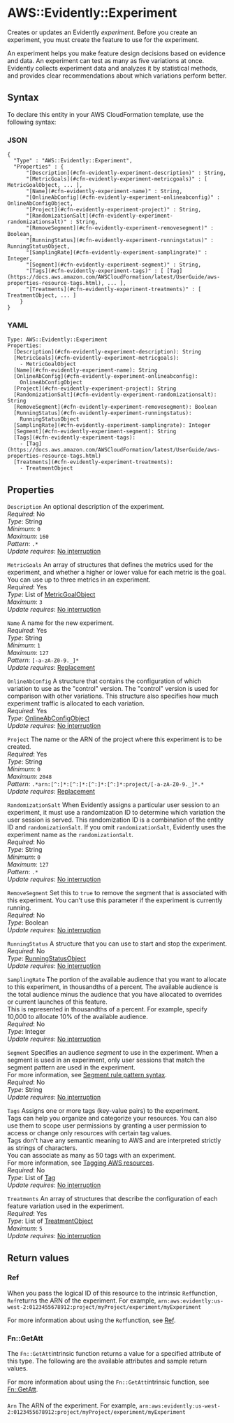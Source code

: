 # AWS::Evidently::Experiment<a name="aws-resource-evidently-experiment"></a>

Creates or updates an Evidently *experiment*\. Before you create an experiment, you must create the feature to use for the experiment\.

An experiment helps you make feature design decisions based on evidence and data\. An experiment can test as many as five variations at once\. Evidently collects experiment data and analyzes it by statistical methods, and provides clear recommendations about which variations perform better\.

## Syntax<a name="aws-resource-evidently-experiment-syntax"></a>

To declare this entity in your AWS CloudFormation template, use the following syntax:

### JSON<a name="aws-resource-evidently-experiment-syntax.json"></a>

```
{
  "Type" : "AWS::Evidently::Experiment",
  "Properties" : {
      "[Description](#cfn-evidently-experiment-description)" : String,
      "[MetricGoals](#cfn-evidently-experiment-metricgoals)" : [ MetricGoalObject, ... ],
      "[Name](#cfn-evidently-experiment-name)" : String,
      "[OnlineAbConfig](#cfn-evidently-experiment-onlineabconfig)" : OnlineAbConfigObject,
      "[Project](#cfn-evidently-experiment-project)" : String,
      "[RandomizationSalt](#cfn-evidently-experiment-randomizationsalt)" : String,
      "[RemoveSegment](#cfn-evidently-experiment-removesegment)" : Boolean,
      "[RunningStatus](#cfn-evidently-experiment-runningstatus)" : RunningStatusObject,
      "[SamplingRate](#cfn-evidently-experiment-samplingrate)" : Integer,
      "[Segment](#cfn-evidently-experiment-segment)" : String,
      "[Tags](#cfn-evidently-experiment-tags)" : [ [Tag](https://docs.aws.amazon.com/AWSCloudFormation/latest/UserGuide/aws-properties-resource-tags.html), ... ],
      "[Treatments](#cfn-evidently-experiment-treatments)" : [ TreatmentObject, ... ]
    }
}
```

### YAML<a name="aws-resource-evidently-experiment-syntax.yaml"></a>

```
Type: AWS::Evidently::Experiment
Properties: 
  [Description](#cfn-evidently-experiment-description): String
  [MetricGoals](#cfn-evidently-experiment-metricgoals): 
    - MetricGoalObject
  [Name](#cfn-evidently-experiment-name): String
  [OnlineAbConfig](#cfn-evidently-experiment-onlineabconfig): 
    OnlineAbConfigObject
  [Project](#cfn-evidently-experiment-project): String
  [RandomizationSalt](#cfn-evidently-experiment-randomizationsalt): String
  [RemoveSegment](#cfn-evidently-experiment-removesegment): Boolean
  [RunningStatus](#cfn-evidently-experiment-runningstatus): 
    RunningStatusObject
  [SamplingRate](#cfn-evidently-experiment-samplingrate): Integer
  [Segment](#cfn-evidently-experiment-segment): String
  [Tags](#cfn-evidently-experiment-tags): 
    - [Tag](https://docs.aws.amazon.com/AWSCloudFormation/latest/UserGuide/aws-properties-resource-tags.html)
  [Treatments](#cfn-evidently-experiment-treatments): 
    - TreatmentObject
```

## Properties<a name="aws-resource-evidently-experiment-properties"></a>

`Description`  <a name="cfn-evidently-experiment-description"></a>
An optional description of the experiment\.  
*Required*: No  
*Type*: String  
*Minimum*: `0`  
*Maximum*: `160`  
*Pattern*: `.*`  
*Update requires*: [No interruption](https://docs.aws.amazon.com/AWSCloudFormation/latest/UserGuide/using-cfn-updating-stacks-update-behaviors.html#update-no-interrupt)

`MetricGoals`  <a name="cfn-evidently-experiment-metricgoals"></a>
An array of structures that defines the metrics used for the experiment, and whether a higher or lower value for each metric is the goal\. You can use up to three metrics in an experiment\.  
*Required*: Yes  
*Type*: List of [MetricGoalObject](aws-properties-evidently-experiment-metricgoalobject.md)  
*Maximum*: `3`  
*Update requires*: [No interruption](https://docs.aws.amazon.com/AWSCloudFormation/latest/UserGuide/using-cfn-updating-stacks-update-behaviors.html#update-no-interrupt)

`Name`  <a name="cfn-evidently-experiment-name"></a>
A name for the new experiment\.  
*Required*: Yes  
*Type*: String  
*Minimum*: `1`  
*Maximum*: `127`  
*Pattern*: `[-a-zA-Z0-9._]*`  
*Update requires*: [Replacement](https://docs.aws.amazon.com/AWSCloudFormation/latest/UserGuide/using-cfn-updating-stacks-update-behaviors.html#update-replacement)

`OnlineAbConfig`  <a name="cfn-evidently-experiment-onlineabconfig"></a>
A structure that contains the configuration of which variation to use as the "control" version\. The "control" version is used for comparison with other variations\. This structure also specifies how much experiment traffic is allocated to each variation\.  
*Required*: Yes  
*Type*: [OnlineAbConfigObject](aws-properties-evidently-experiment-onlineabconfigobject.md)  
*Update requires*: [No interruption](https://docs.aws.amazon.com/AWSCloudFormation/latest/UserGuide/using-cfn-updating-stacks-update-behaviors.html#update-no-interrupt)

`Project`  <a name="cfn-evidently-experiment-project"></a>
The name or the ARN of the project where this experiment is to be created\.  
*Required*: Yes  
*Type*: String  
*Minimum*: `0`  
*Maximum*: `2048`  
*Pattern*: `.*arn:[^:]*:[^:]*:[^:]*:[^:]*:project/[-a-zA-Z0-9._]*.*`  
*Update requires*: [Replacement](https://docs.aws.amazon.com/AWSCloudFormation/latest/UserGuide/using-cfn-updating-stacks-update-behaviors.html#update-replacement)

`RandomizationSalt`  <a name="cfn-evidently-experiment-randomizationsalt"></a>
When Evidently assigns a particular user session to an experiment, it must use a randomization ID to determine which variation the user session is served\. This randomization ID is a combination of the entity ID and `randomizationSalt`\. If you omit `randomizationSalt`, Evidently uses the experiment name as the `randomizationSalt`\.  
*Required*: No  
*Type*: String  
*Minimum*: `0`  
*Maximum*: `127`  
*Pattern*: `.*`  
*Update requires*: [No interruption](https://docs.aws.amazon.com/AWSCloudFormation/latest/UserGuide/using-cfn-updating-stacks-update-behaviors.html#update-no-interrupt)

`RemoveSegment`  <a name="cfn-evidently-experiment-removesegment"></a>
Set this to `true` to remove the segment that is associated with this experiment\. You can't use this parameter if the experiment is currently running\.  
*Required*: No  
*Type*: Boolean  
*Update requires*: [No interruption](https://docs.aws.amazon.com/AWSCloudFormation/latest/UserGuide/using-cfn-updating-stacks-update-behaviors.html#update-no-interrupt)

`RunningStatus`  <a name="cfn-evidently-experiment-runningstatus"></a>
A structure that you can use to start and stop the experiment\.  
*Required*: No  
*Type*: [RunningStatusObject](aws-properties-evidently-experiment-runningstatusobject.md)  
*Update requires*: [No interruption](https://docs.aws.amazon.com/AWSCloudFormation/latest/UserGuide/using-cfn-updating-stacks-update-behaviors.html#update-no-interrupt)

`SamplingRate`  <a name="cfn-evidently-experiment-samplingrate"></a>
The portion of the available audience that you want to allocate to this experiment, in thousandths of a percent\. The available audience is the total audience minus the audience that you have allocated to overrides or current launches of this feature\.  
This is represented in thousandths of a percent\. For example, specify 10,000 to allocate 10% of the available audience\.  
*Required*: No  
*Type*: Integer  
*Update requires*: [No interruption](https://docs.aws.amazon.com/AWSCloudFormation/latest/UserGuide/using-cfn-updating-stacks-update-behaviors.html#update-no-interrupt)

`Segment`  <a name="cfn-evidently-experiment-segment"></a>
Specifies an audience *segment* to use in the experiment\. When a segment is used in an experiment, only user sessions that match the segment pattern are used in the experiment\.  
For more information, see [ Segment rule pattern syntax](https://docs.aws.amazon.com/AmazonCloudWatch/latest/monitoring/CloudWatch-Evidently-segments-syntax.html)\.  
*Required*: No  
*Type*: String  
*Update requires*: [No interruption](https://docs.aws.amazon.com/AWSCloudFormation/latest/UserGuide/using-cfn-updating-stacks-update-behaviors.html#update-no-interrupt)

`Tags`  <a name="cfn-evidently-experiment-tags"></a>
Assigns one or more tags \(key\-value pairs\) to the experiment\.  
Tags can help you organize and categorize your resources\. You can also use them to scope user permissions by granting a user permission to access or change only resources with certain tag values\.  
Tags don't have any semantic meaning to AWS and are interpreted strictly as strings of characters\.  
You can associate as many as 50 tags with an experiment\.  
For more information, see [Tagging AWS resources](https://docs.aws.amazon.com/general/latest/gr/aws_tagging.html)\.  
*Required*: No  
*Type*: List of [Tag](https://docs.aws.amazon.com/AWSCloudFormation/latest/UserGuide/aws-properties-resource-tags.html)  
*Update requires*: [No interruption](https://docs.aws.amazon.com/AWSCloudFormation/latest/UserGuide/using-cfn-updating-stacks-update-behaviors.html#update-no-interrupt)

`Treatments`  <a name="cfn-evidently-experiment-treatments"></a>
An array of structures that describe the configuration of each feature variation used in the experiment\.  
*Required*: Yes  
*Type*: List of [TreatmentObject](aws-properties-evidently-experiment-treatmentobject.md)  
*Maximum*: `5`  
*Update requires*: [No interruption](https://docs.aws.amazon.com/AWSCloudFormation/latest/UserGuide/using-cfn-updating-stacks-update-behaviors.html#update-no-interrupt)

## Return values<a name="aws-resource-evidently-experiment-return-values"></a>

### Ref<a name="aws-resource-evidently-experiment-return-values-ref"></a>

When you pass the logical ID of this resource to the intrinsic `Ref`function, `Ref`returns the ARN of the experiment\. For example, `arn:aws:evidently:us-west-2:0123455678912:project/myProject/experiment/myExperiment` 

For more information about using the `Ref`function, see [Ref](https://docs.aws.amazon.com/AWSCloudFormation/latest/UserGuide/intrinsic-function-reference-ref.html)\.

### Fn::GetAtt<a name="aws-resource-evidently-experiment-return-values-fn--getatt"></a>

The `Fn::GetAtt`intrinsic function returns a value for a specified attribute of this type\. The following are the available attributes and sample return values\.

For more information about using the `Fn::GetAtt`intrinsic function, see [Fn::GetAtt](https://docs.aws.amazon.com/AWSCloudFormation/latest/UserGuide/intrinsic-function-reference-getatt.html)\.

#### <a name="aws-resource-evidently-experiment-return-values-fn--getatt-fn--getatt"></a>

`Arn`  <a name="Arn-fn::getatt"></a>
The ARN of the experiment\. For example, `arn:aws:evidently:us-west-2:0123455678912:project/myProject/experiment/myExperiment`